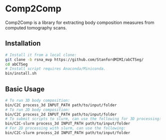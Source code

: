 # Comp2Comp
Comp2Comp is a library for extracting body composition measures from computed tomography scans. 

## Installation
```bash
# Install it from a local clone:
git clone -b rsna_mvp https://github.com/StanfordMIMI/abCTSeg/
cd abCTSeg 
# Install script requires Anaconda/Miniconda.
bin/install.sh
```

## Basic Usage
```bash
# To run 3D body composition:
bin/C2C process_3d INPUT_PATH path/to/input/folder
# To run 2D body composition:
bin/C2C process_2d INPUT_PATH path/to/input/folder
# To submit scripts to slurm, can use the following for 3D processing:
bin/C2C-slurm process_3d INPUT_PATH path/to/input/folder
# For 2D processing with slurm, can use the following:
bin/C2C-slurm process_2d INPUT_PATH path/to/input/folder
```
